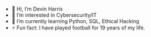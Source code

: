 - 👋 Hi, I’m Devin Harris
- 👀 I’m interested in Cybersecurity/IT
- 🌱 I’m currently learning Python, SQL, Ethical Hacking
- ⚡ Fun fact: I have played football for 19 years of my life.

